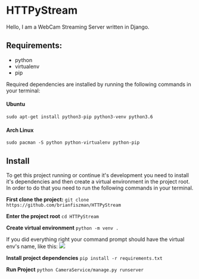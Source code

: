# HTTPyStream

Hello, I am a WebCam Streaming Server written in Django.

## Requirements:
* python
* virtualenv
* pip

Required dependencies are installed by running the following commands in your terminal:

#### Ubuntu
```sudo apt-get install python3-pip python3-venv python3.6```

#### Arch Linux
```sudo pacman -S python python-virtualenv python-pip```

## Install
To get this project running or continue it's development you need to install it's dependencies and then create a virtual environment in the project root.
In order to do that you need to run the following commands in your terminal.

**First clone the project:**
`git clone https://github.com/brianfiszman/HTTPyStream`

**Enter the project root**
`cd HTTPyStream`

**Create virtual environment**
`python -m venv .`

If you did everything right your command prompt should have the virtual env's name, like this:
![](https://imgur.com/a/FmLAA7F) 

**Install project dependencies**
`pip install -r requirements.txt`

**Run Project**
`python CameraService/manage.py runserver `
